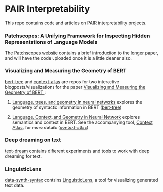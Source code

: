 # PAIR Interpretability

This repo contains code and articles on [PAIR](https://ai.google/pair) interpretability projects.

### Patchscopes: A Unifying Framework for Inspecting Hidden Representations of Language Models

The [Patchscopes website](https://pair-code.github.io/interpretability/patchscopes) contains a brief introduction to the [longer paper](https://arxiv.org/abs/2401.06102), and will have the code uploaded once it is a little cleaner also.


### Visualizing and Measuring the Geometry of BERT
[bert-tree](https://github.com/PAIR-code/interpretability/tree/master/bert-tree) and [context-atlas](https://github.com/PAIR-code/interpretability/tree/master/context-atlas) are repos for two interactive blogposts/visualizations for the paper [Visualizing and Measuring the Geometry of BERT
](https://arxiv.org/abs/1906.02715):

1. [Language, trees, and geometry in neural networks](https://pair-code.github.io/interpretability/bert-tree/) explores the geometry of syntactic information in BERT ([bert-tree](https://github.com/PAIR-code/interpretability/tree/master/bert-tree))

2. [Language, Context, and Geometry in Neural Network](https://pair-code.github.io/interpretability/bert-tree/) explores semantics and context in BERT. See the accompanying tool, [Context Atlas](https://storage.googleapis.com/bert-wsd-vis/demo/index.html?#word=lie), for more details ([context-atlas](https://github.com/PAIR-code/interpretability/tree/master/context-atlas))


### Deep dreaming on text
[text-dream](https://github.com/PAIR-code/interpretability/tree/master/text-dream) contains different experiments and tools to work with deep dreaming
for text.


### LinguisticLens
[data-synth-syntax](https://github.com/PAIR-code/interpretability/tree/master/data-synth-syntax) contains [LinguisticLens](https://storage.googleapis.com/data-synth-trees/demo/index.html), a tool for visualizing generated text data.
